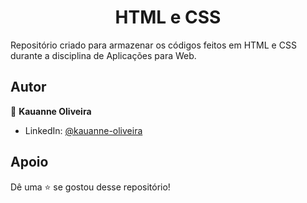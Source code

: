 <h1 align="center">HTML e CSS</h1>

Repositório criado para armazenar os códigos feitos em HTML e CSS durante a disciplina de Aplicações para Web.

##  Autor

👤 **Kauanne Oliveira**

- LinkedIn: [ @kauanne-oliveira ](https://linkedin.com/in/kauanne-oliveira-13a788259)

##  Apoio

Dê uma ⭐️ se gostou desse repositório!
